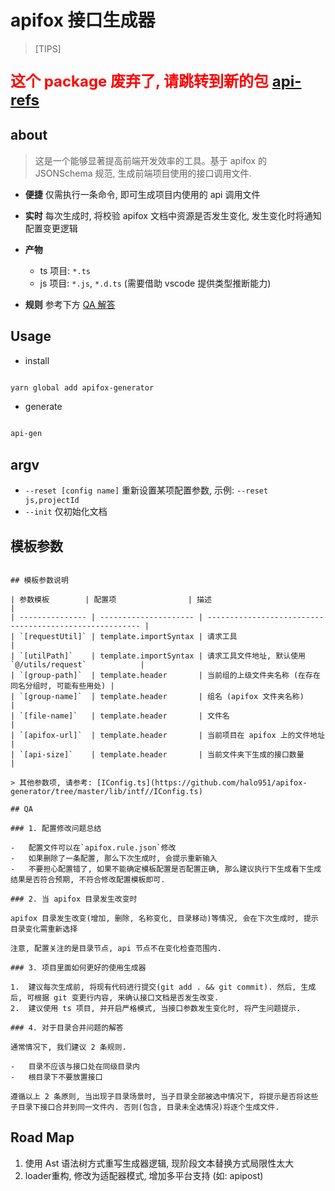 # apifox 接口生成器

> [TIPS] 
<p style='color:red; font-weight: bold; font-size: 24px;'>这个 package 废弃了, 请跳转到新的包 <a href='https://www.npmjs.com/package/api-refs'>api-refs</a> </p>

## about

> 这是一个能够显著提高前端开发效率的工具。基于 apifox 的 JSONSchema 规范, 生成前端项目使用的接口调用文件.

-   **便捷** 仅需执行一条命令, 即可生成项目内使用的 api 调用文件
-   **实时** 每次生成时, 将校验 apifox 文档中资源是否发生变化, 发生变化时将通知配置变更逻辑
-   **产物**

    -   ts 项目: `*.ts`
    -   js 项目: `*.js`, `*.d.ts` (需要借助 vscode 提供类型推断能力)

-   **规则** 参考下方 [QA 解答](#QA)

## Usage

-   install

```bash

yarn global add apifox-generator

```

-   generate

```bash

api-gen

```

## argv

-   `--reset [config name]` 重新设置某项配置参数, 示例: `--reset js,projectId`
-   `--init` 仅初始化文档

## 模板参数

```

## 模板参数说明

| 参数模板        | 配置项                | 描述                                                    |
| --------------- | --------------------- | ------------------------------------------------------- |
| `[requestUtil]` | template.importSyntax | 请求工具                                                |
| `[utilPath]`    | template.importSyntax | 请求工具文件地址, 默认使用 `@/utils/request`            |
| `[group-path]`  | template.header       | 当前组的上级文件夹名称 (在存在同名分组时, 可能有些用处) |
| `[group-name]`  | template.header       | 组名 (apifox 文件夹名称)                                |
| `[file-name]`   | template.header       | 文件名                                                  |
| `[apifox-url]`  | template.header       | 当前项目在 apifox 上的文件地址                          |
| `[api-size]`    | template.header       | 当前文件夹下生成的接口数量                              |

> 其他参数项, 请参考: [IConfig.ts](https://github.com/halo951/apifox-generator/tree/master/lib/intf//IConfig.ts)

## QA

### 1. 配置修改问题总结

-   配置文件可以在`apifox.rule.json`修改
-   如果删除了一条配置, 那么下次生成时, 会提示重新输入
-   不要担心配置错了, 如果不能确定模板配置是否配置正确, 那么建议执行下生成看下生成结果是否符合预期, 不符合修改配置模板即可.

### 2. 当 apifox 目录发生改变时

apifox 目录发生改变(增加, 删除, 名称变化, 目录移动)等情况, 会在下次生成时, 提示目录变化需重新选择

注意, 配置关注的是目录节点, api 节点不在变化检查范围内.

### 3. 项目里面如何更好的使用生成器

1.  建议每次生成前, 将现有代码进行提交(git add . && git commit). 然后, 生成后, 可根据 git 变更行内容, 来确认接口文档是否发生改变.
2.  建议使用 ts 项目, 并开启严格模式, 当接口参数发生变化时, 将产生问题提示.

### 4. 对于目录合并问题的解答

通常情况下, 我们建议 2 条规则.

-   目录不应该与接口处在同级目录内
-   根目录下不要放置接口

遵循以上 2 条原则, 当出现子目录场景时, 当子目录全部被选中情况下, 将提示是否将这些子目录下接口合并到同一文件内. 否则(包含, 目录未全选情况)将逐个生成文件.
```

## Road Map

1. 使用 Ast 语法树方式重写生成器逻辑, 现阶段文本替换方式局限性太大
2. loader重构, 修改为适配器模式, 增加多平台支持 (如: apipost)

